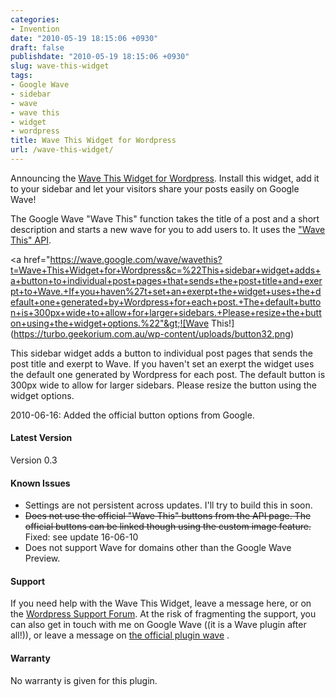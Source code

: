 ```yaml
---
categories:
- Invention
date: "2010-05-19 18:15:06 +0930"
draft: false
publishdate: "2010-05-19 18:15:06 +0930"
slug: wave-this-widget
tags:
- Google Wave
- sidebar
- wave
- wave this
- widget
- wordpress
title: Wave This Widget for Wordpress
url: /wave-this-widget/
---
```


Announcing the [Wave This Widget for
Wordpress](http://wordpress.org/extend/plugins/wave-this-widget/).
Install this widget, add it to your sidebar and let your visitors share
your posts easily on Google Wave!

The Google Wave "Wave This" function takes the title of a post and a
short description and starts a new wave for you to add users to. It uses
the ["Wave This" API](http://code.google.com/apis/wave/wavethis/).

&lt;a
href="https://wave.google.com/wave/wavethis?t=Wave+This+Widget+for+Wordpress&c=%22This+sidebar+widget+adds+a+button+to+individual+post+pages+that+sends+the+post+title+and+exerpt+to+Wave.+If+you+haven%27t+set+an+exerpt+the+widget+uses+the+default+one+generated+by+Wordpress+for+each+post.+The+default+button+is+300px+wide+to+allow+for+larger+sidebars.+Please+resize+the+button+using+the+widget+options.%22"&gt;![Wave
This!](https://turbo.geekorium.com.au/wp-content/uploads/button32.png)

This sidebar widget adds a button to individual post pages that sends
the post title and exerpt to Wave. If you haven't set an exerpt the
widget uses the default one generated by Wordpress for each post. The
default button is 300px wide to allow for larger sidebars. Please resize
the button using the widget options.

<span class="update">2010-06-16: Added the official button options from
Google.</span>

#### Latest Version

Version 0.3

#### Known Issues

-   Settings are not persistent across updates. I'll try to build this
    in soon.
-   ~~Does not use the official "Wave This" buttons from the API page.
    The official buttons can be linked though using the custom
    image feature.~~ Fixed: see update 16-06-10
-   Does not support Wave for domains other than the Google
    Wave Preview.

#### Support

If you need help with the Wave This Widget, leave a message here, or on
the [Wordpress Support
Forum](http://wordpress.org/tags/wave-this-widget?forum_id=10). At the
risk of fragmenting the support, you can also get in touch with me on Google Wave ((it
is a Wave plugin after all!)), or leave a message on [the official
plugin
wave](https://wave.google.com/wave/waveref/googlewave.com/w+eyiPS7ZkCp_)
~~<span class="here embedded"></span>~~.

#### Warranty

No warranty is given for this plugin.